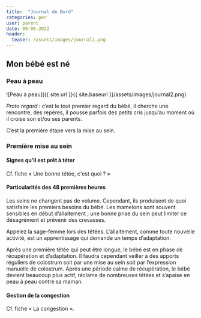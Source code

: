 ```yaml
---
title:  "Journal de Bord"
categories: per
user: parent
date: 09-08-2022
header:
  teaser: /assets/images/journal1.png
---
```


## Mon bébé est né

### Peau à peau
![Peau à peau]({{ site.url }}{{ site.baseurl }}/assets/images/journal2.png)

*Proto regard* : c’est le tout premier regard du bébé, il cherche une rencontre, des repères, il pousse parfois des petits cris jusqu’au moment où il croise son et/ou ses parents. 


C’est la première étape vers la mise au sein.

### Première mise au sein
#### Signes qu’il est prêt à téter

Cf. fiche « Une bonne tétée, c'est quoi ? »

####  Particularités des 48 premières heures
Les seins ne changent pas de volume. Cependant, ils produisent de quoi satisfaire les premiers besoins du bébé.
Les mamelons sont souvent sensibles en début d’allaitement ; une bonne prise du sein peut limiter ce désagrément et prévenir des crevasses. 

Appelez la sage-femme lors des tétées. L’allaitement, comme toute nouvelle activité, est un apprentissage qui demande un temps d’adaptation.

Après une première tétée qui peut être longue, le bébé est en phase de récupération et d’adaptation. Il faudra cependant veiller à des apports réguliers de colostrum soit par une mise au sein soit par l’expression manuelle de colostrum. Après une période calme de récupération, le bébé devient beaucoup plus actif, réclame de nombreuses tétées et s’apaise en peau à peau contre sa maman.

#### Gestion de la congestion 

Cf. fiche « La congestion ».


